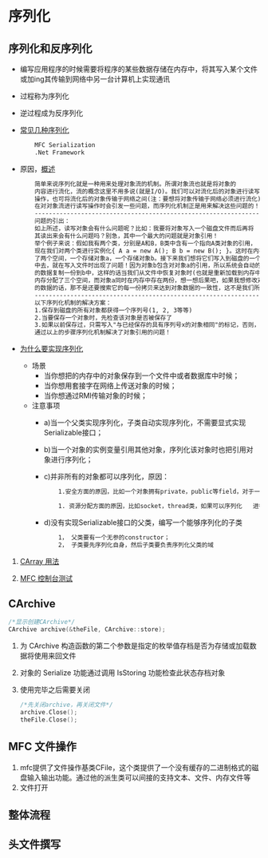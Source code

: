 
# 序列化

## 序列化和反序列化

+ 编写应用程序的时候需要将程序的某些数据存储在内存中，将其写入某个文件或加ing其传输到网络中另一台计算机上实现通讯
+ 过程称为序列化
+ 逆过程成为反序列化

+ [常见几种序列化](https://www.cnblogs.com/malphite/p/10818954.html)

	```txt
		MFC Serialization
		.Net Framework
	```

+ 原因，[概述]( https://blog.csdn.net/GDFHGFHGFH/article/details/120370099)

	```txt
		简单来说序列化就是一种用来处理对象流的机制。所谓对象流也就是将对象的
		内容进行流化，流的概念这里不用多说(就是I/O)。我们可以对流化后的对象进行读写
		操作，也可将流化后的对象传输于网络之间(注：要想将对象传输于网络必须进行流化)！
		在对对象流进行读写操作时会引发一些问题，而序列化机制正是用来解决这些问题的！
		-----------------------------------------------------------------------------------------
		问题的引出：
		如上所述，读写对象会有什么问题呢？比如：我要将对象写入一个磁盘文件而后再将
		其读出来会有什么问题吗？别急，其中一个最大的问题就是对象引用！
		举个例子来说：假如我有两个类，分别是A和B，B类中含有一个指向A类对象的引用，
		现在我们对两个类进行实例化{ A a = new A(); B b = new B(); }。这时在内存中实际上分配
		了两个空间，一个存储对象a，一个存储对象b。接下来我们想将它们写入到磁盘的一个文件
		中去，就在写入文件时出现了问题！因为对象b包含对对象a的引用，所以系统会自动的将a
		的数据复制一份到b中，这样的话当我们从文件中恢复对象时(也就是重新加载到内存中)时，
		内存分配了三个空间，而对象a同时在内存中存在两份，想一想后果吧，如果我想修改对象a
		的数据的话，那不是还要搜索它的每一份拷贝来达到对象数据的一致性，这不是我们所希望的！
		-----------------------------------------------------------------------------------------
		以下序列化机制的解决方案：
		1.保存到磁盘的所有对象都获得一个序列号(1, 2, 3等等)
		2.当要保存一个对象时，先检查该对象是否被保存了
		3.如果以前保存过，只需写入"与已经保存的具有序列号x的对象相同"的标记，否则，保存该对象
		通过以上的步骤序列化机制解决了对象引用的问题！
	```

+ [为什么要实现序列化](https://blog.csdn.net/lhcdate/article/details/111175023)
	+ 场景
		- 当你想把的内存中的对象保存到一个文件中或者数据库中时候；
		- 当你想用套接字在网络上传送对象的时候；
		- 当你想通过RMI传输对象的时候；
	+ 注意事项
		- a)当一个父类实现序列化，子类自动实现序列化，不需要显式实现Serializable接口；
		- b)当一个对象的实例变量引用其他对象，序列化该对象时也把引用对象进行序列化；
		- c)并非所有的对象都可以序列化，原因：

			```txt
				1.安全方面的原因，比如一个对象拥有private，public等field，对于一个要传输的对象，比如写到文件，或者进行RMI(远程方法调用)传输等，在序列化进行传输的过程中，这个对象的private等域是不受保护的。

				1. 资源分配方面的原因，比如socket，thread类，如果可以序列化	进行传输或者保存，也无法对他们进行重新的资源分配，而且，也是没有必要这样实现。
			```

		- d)没有实现Serializable接口的父类，编写一个能够序列化的子类
			
			```txt	
				1， 父类要有一个无参的constructor；
				2， 子类要先序列化自身，然后子类要负责序列化父类的域
			```

1. [CArray 用法](http://www.360doc.com/content/13/1223/10/12282510_339435444.shtml)

2. [MFC 控制台测试]( https://www.cnblogs.com/chenshuangjian/p/16672841.html)

## CArchive

```c++
/*显示创建CArchive*/
CArchive archive(&theFile, CArchive::store);
```

1. 为 CArchive 构造函数的第二个参数是指定的枚举值存档是否为存储或加载数据将使用来回文件
2. 对象的 Serialize 功能通过调用 IsStoring 功能检查此状态存档对象
3. 使用完毕之后需要关闭

	```c++
	/*先关闭archive，再关闭文件*/
	archive.Close();
	theFile.Close();
	```

## MFC 文件操作

1. mfc提供了文件操作基类CFile，这个类提供了一个没有缓存的二进制格式的磁盘输入输出功能。通过他的派生类可以间接的支持文本、文件、内存文件等
2. 文件打开

## 整体流程

## 头文件撰写

